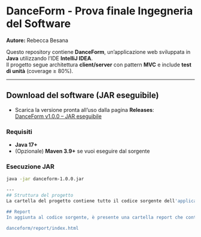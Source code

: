 # DanceForm - Prova finale Ingegneria del Software

**Autore:** Rebecca Besana

Questo repository contiene **DanceForm**, un’applicazione web sviluppata in **Java** utilizzando l’IDE **IntelliJ IDEA**.  
Il progetto segue architettura **client/server** con pattern **MVC** e include **test di unità** (coverage ≥ 80%).

---
## Download del software (JAR eseguibile)
- Scarica la versione pronta all’uso dalla pagina **Releases**:  
  [DanceForm v1.0.0 – JAR eseguibile](https://github.com/<org>/<repo>/releases/tag/v1.0.0)

### Requisiti
- **Java 17+**
- (Opzionale) **Maven 3.9+** se vuoi eseguire dal sorgente

### Esecuzione JAR
```bash
java -jar danceform-1.0.0.jar

---
## Struttura del progetto
La cartella del progetto contiene tutto il codice sorgente dell'applicazione.

## Report
In aggiunta al codice sorgente, è presente una cartella report che contiene il report dei test generato da IntelliJ IDEA in formato HTML: 

danceform/report/index.html
